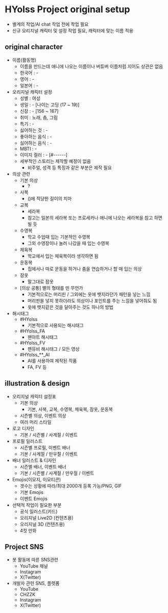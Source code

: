 # HYolss Project original setup

- 별계의 작업/AI chat 작업 전에 작업 필요
- 신규 오리지널 캐릭터 및 설정 작업 필요, 캐릭터에 맞는 이름 적용

## original character

- 이름(활동명)
  * 이름을 만드는데 애니에 나오는 이름이나 버튜버 이름처럼 지어도 상관은 없음
  * 한국어 : -
  * 영어 : -
  * 일본어 : -
- 오리지널 캐릭터 설정
  * 성별 : 여성
  * 생일 : - [나이는 고딩 (17 ~ 19)]
  * 신장 : - [156 ~ 167]
  * 취미 : 노래, 춤, 그림
  * 특기 : -
  * 싫어하는 것 : -
  * 좋아하는 음식 : -
  * 싫어하는 음식 : -
  * MBTI : -
  * 이미지 컬러 : - [#------]
  * 세부적인 스토리는 제작할 예정이 없음
    - 비주얼, 성격 등 특징과 같은 부분은 제작 필요
- 의상 관련
  * 기본 의상
    - ?
  * 사복
    - ()에 적당한 길이의 치마
  * 교복
    - 세라복
    - 참고는 일본의 세라복 또는 프로세카나 애니에 나오는 세라복을 참고 하면 될 듯
  * 수영복
    - 학교 수업때 입는 기본적인 수영복
    - 그외 수영장이나 놀러 나갔을 때 입는 수영복
  * 체육복
    - 학교에서 입는 체육복이라 생각하면 됨
  * 운동복
    - 집에서나 따로 운동을 하거나 춤을 연습하거나 할 때 입는 의상
  * 잠옷
    - 말그대로 잠옷
  * [의상 공통] 별의 형태를 띤 무언가
    - 기본적으로는 머리핀 / 그외에는 옷에 뱃지라던가 패턴을 넣는 느낌
    - 머리핀을 넣지 못하더라도 의상이나 포인트를 주는 느낌을 넣어줘도 됨
    - 옷에 뱃지같은 것을 달아주는 것도 하나의 방법
- 해시태그
  * #HYolss
    - 기본적으로 사용되는 해시태그
  * #HYolss_FA
    - 팬아트 해시태그
  * #HYolss_FV
    - 팬뮤비 해시태그 / 모든 영상
  * #HYolss_**_AI
    - AI를 사용하여 제작된 작품
    - FA, FV 등

## illustration & design

- 오리지널 캐릭터 설정표
  * 기본 의상
    - 기본, 사복, 교복, 수영복, 체육복, 잠옷, 운동복
  * 시즌별 의상, 이벤트 의상
  * 여러 머리 스타일
- 로고 디자인
  * 기본 / 시즌별 / 사계절 / 이벤트
- 프로필 일러스트
  * 시즌별 프로필, 이벤트 배너
  * 기본 / 사계절 / 만우절 / 이벤트
- 배너 일러스트 & 디자인
  * 시즌별 배너, 이벤트 배너
  * 기본 / 시즌별 / 사계절 / 만우절 / 이벤트
- Emojis(이모지, 이모티콘) 
  * 갯수는 상황에 따라/최대 2000개 등록 가능/PNG, GIF
  * 기본 Emojis
  * 이벤트 Emojis
- 선택적 작업이 필요한 부분
  * 공식 일러스트(카드)
  * 오리지널 Live2D (컨텐츠용)
  * 오리지널 3D (컨텐츠용)
  * 4컷 만화

## Project SNS

- 봇 활동에 따른 SNS관련
  * YouTube 채널
  * Instagram
  * X(Twitter)
- 개발자 관련 SNS, 플렛폼
  * YouTube
  * CHZZK
  * Instagram
  * X(Twitter)